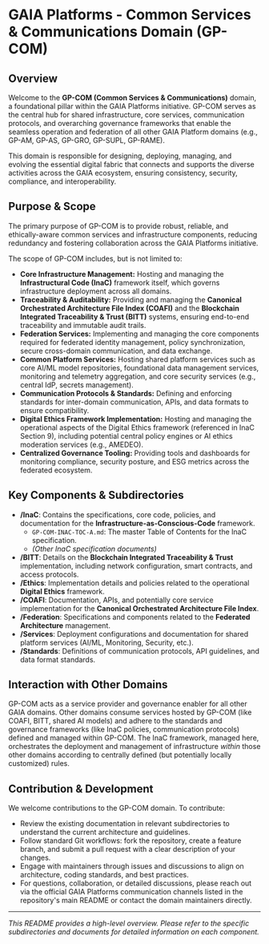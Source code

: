 # GAIA Platforms - Common Services & Communications Domain (GP-COM)

## Overview

Welcome to the **GP-COM (Common Services & Communications)** domain, a foundational pillar within the GAIA Platforms initiative. GP-COM serves as the central hub for shared infrastructure, core services, communication protocols, and overarching governance frameworks that enable the seamless operation and federation of all other GAIA Platform domains (e.g., GP-AM, GP-AS, GP-GRO, GP-SUPL, GP-RAME).

This domain is responsible for designing, deploying, managing, and evolving the essential digital fabric that connects and supports the diverse activities across the GAIA ecosystem, ensuring consistency, security, compliance, and interoperability.

## Purpose & Scope

The primary purpose of GP-COM is to provide robust, reliable, and ethically-aware common services and infrastructure components, reducing redundancy and fostering collaboration across the GAIA Platforms initiative.

The scope of GP-COM includes, but is not limited to:

* **Core Infrastructure Management:** Hosting and managing the **Infrastructural Code (InaC)** framework itself, which governs infrastructure deployment across all domains.
* **Traceability & Auditability:** Providing and managing the **Canonical Orchestrated Architecture File Index (COAFI)** and the **Blockchain Integrated Traceability & Trust (BITT)** systems, ensuring end-to-end traceability and immutable audit trails.
* **Federation Services:** Implementing and managing the core components required for federated identity management, policy synchronization, secure cross-domain communication, and data exchange.
* **Common Platform Services:** Hosting shared platform services such as core AI/ML model repositories, foundational data management services, monitoring and telemetry aggregation, and core security services (e.g., central IdP, secrets management).
* **Communication Protocols & Standards:** Defining and enforcing standards for inter-domain communication, APIs, and data formats to ensure compatibility.
* **Digital Ethics Framework Implementation:** Hosting and managing the operational aspects of the Digital Ethics framework (referenced in InaC Section 9), including potential central policy engines or AI ethics moderation services (e.g., AMEDEO).
* **Centralized Governance Tooling:** Providing tools and dashboards for monitoring compliance, security posture, and ESG metrics across the federated ecosystem.

## Key Components & Subdirectories

* **/InaC**: Contains the specifications, core code, policies, and documentation for the **Infrastructure-as-Conscious-Code** framework.
    * `GP-COM-INAC-TOC-A.md`: The master Table of Contents for the InaC specification.
    * *(Other InaC specification documents)*
* **/BITT**: Details on the **Blockchain Integrated Traceability & Trust** implementation, including network configuration, smart contracts, and access protocols.
* **/Ethics**: Implementation details and policies related to the operational **Digital Ethics** framework.
* **/COAFI**: Documentation, APIs, and potentially core service implementation for the **Canonical Orchestrated Architecture File Index**.
* **/Federation**: Specifications and components related to the **Federated Architecture** management.
* **/Services**: Deployment configurations and documentation for shared platform services (AI/ML, Monitoring, Security, etc.).
* **/Standards**: Definitions of communication protocols, API guidelines, and data format standards.

## Interaction with Other Domains

GP-COM acts as a service provider and governance enabler for all other GAIA domains. Other domains consume services hosted by GP-COM (like COAFI, BITT, shared AI models) and adhere to the standards and governance frameworks (like InaC policies, communication protocols) defined and managed within GP-COM. The InaC framework, managed here, orchestrates the deployment and management of infrastructure *within* those other domains according to centrally defined (but potentially locally customized) rules.

## Contribution & Development

We welcome contributions to the GP-COM domain. To contribute:

* Review the existing documentation in relevant subdirectories to understand the current architecture and guidelines.
* Follow standard Git workflows: fork the repository, create a feature branch, and submit a pull request with a clear description of your changes.
* Engage with maintainers through issues and discussions to align on architecture, coding standards, and best practices.
* For questions, collaboration, or detailed discussions, please reach out via the official GAIA Platforms communication channels listed in the repository's main README or contact the domain maintainers directly.

---

*This README provides a high-level overview. Please refer to the specific subdirectories and documents for detailed information on each component.*
